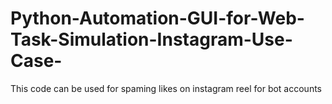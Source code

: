 # Python-Automation-GUI-for-Web-Task-Simulation-Instagram-Use-Case-
This code can be used for spaming likes on instagram reel for bot accounts 
